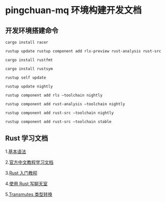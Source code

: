 # pingchuan-mq 环境构建开发文档

## 开发环境搭建命令

```shell
cargo install racer

rustup update rustup component add rls-preview rust-analysis rust-src

cargo install rustfmt

cargo install rustsym

rustup self update

rustup update nightly

rustup component add rls –toolchain nightly

rustup component add rust-analysis –toolchain nightly

rustup component add rust-src –toolchain nightly

rustup component add rust-src –toolchain stable
```

## Rust 学习文档
1.[基本语法](http://rooat.com/custom_types.html)

2.[官方中文教程学习文档](https://kaisery.github.io/trpl-zh-cn/ch20-01-single-threaded.html)

3.[Rust 入门教程](https://rustcc.gitbooks.io/rustprimer/content/)

4.[使用 Rust 写聊天室](https://nbaksalyar.github.io/2015/07/10/writing-chat-in-rust.html)

5.[Transmutes 类型转换](https://doc.rust-lang.org/nomicon/transmutes.html)